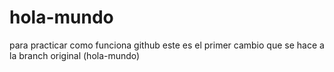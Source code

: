 # hola-mundo
para practicar como funciona github
este es el primer cambio que se hace a la branch original (hola-mundo)

